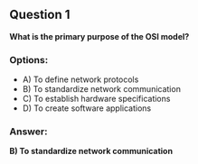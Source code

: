 ## Question 1
**What is the primary purpose of the OSI model?**

### Options:
- A) To define network protocols
- B) To standardize network communication
- C) To establish hardware specifications
- D) To create software applications

### Answer:
**B) To standardize network communication**
